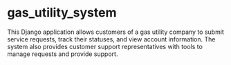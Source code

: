 # gas_utility_system
This Django application allows customers of a gas utility company to submit service requests, track their statuses, and view account information. The system also provides customer support representatives with tools to manage requests and provide support.
